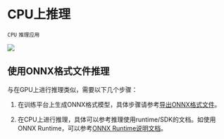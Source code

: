 # CPU上推理

`CPU` `推理应用`

<a href="https://gitee.com/mindspore/docs/blob/tutorials-develop/tutorials/experts/model_infer/source_zh_cn/inference_cpu.md" target="_blank"><img src="https://gitee.com/mindspore/docs/raw/master/resource/_static/logo_source.png"></a>

## 使用ONNX格式文件推理

与在GPU上进行推理类似，需要以下几个步骤：

1. 在训练平台上生成ONNX格式模型，具体步骤请参考[导出ONNX格式文件](https://www.mindspore.cn/docs/programming_guide/zh-CN/master/save_model.html#onnx)。

2. 在CPU上进行推理，具体可以参考推理使用runtime/SDK的文档。如使用ONNX Runtime，可以参考[ONNX Runtime说明文档](https://github.com/microsoft/onnxruntime)。
